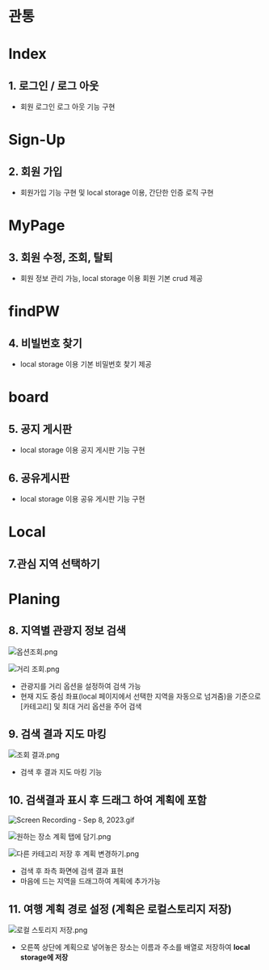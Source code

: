 # 관통

# Index

## 1. 로그인 / 로그 아웃

- 회원 로그인 로그 아웃 기능 구현

  

# Sign-Up

## 2. 회원 가입

- 회원가입 기능 구현 및 local storage 이용, 간단한 인증 로직 구현

# MyPage

## 3. 회원 수정, 조회, 탈퇴

- 회원 정보 관리 가능, local storage 이용 회원 기본 crud 제공

# findPW

## 4. 비빌번호 찾기

- local storage 이용 기본 비밀번호 찾기 제공

# board

## 5. 공지 게시판

- local storage 이용 공지 게시판 기능 구현

## 6. 공유게시판

- local storage 이용 공유 게시판 기능 구현

# Local

## 7.관심 지역 선택하기

# Planing

## 8. 지역별 관광지 정보 검색

![옵션조회.png](./readmeimg/%E1%84%80%E1%85%AA%E1%86%AB%E1%84%90%E1%85%A9%E1%86%BC%2025b9ba2b314b4fafa42f9b6045660497/%25EC%2598%25B5%25EC%2585%2598%25EC%25A1%25B0%25ED%259A%258C.png)

![거리 조회.png](./readmeimg/%E1%84%80%E1%85%AA%E1%86%AB%E1%84%90%E1%85%A9%E1%86%BC%2025b9ba2b314b4fafa42f9b6045660497/%25EA%25B1%25B0%25EB%25A6%25AC_%25EC%25A1%25B0%25ED%259A%258C.png)

- 관광지를 거리 옵션을 설정하여 검색 가능
- 현재 지도 중심 좌표(local 페이지에서 선택한 지역을 자동으로 넘겨줌)을 기준으로 [카테고리] 및 최대 거리 옵션을 주어 검색

## 9. 검색 결과 지도 마킹

![조회 결과.png](./readmeimg/%E1%84%80%E1%85%AA%E1%86%AB%E1%84%90%E1%85%A9%E1%86%BC%2025b9ba2b314b4fafa42f9b6045660497/%25EC%25A1%25B0%25ED%259A%258C_%25EA%25B2%25B0%25EA%25B3%25BC.png)

- 검색 후 결과 지도 마킹 기능

## 10. 검색결과 표시 후 드래그 하여 계획에 포함

![Screen Recording - Sep 8, 2023.gif](./readmeimg/%E1%84%80%E1%85%AA%E1%86%AB%E1%84%90%E1%85%A9%E1%86%BC%2025b9ba2b314b4fafa42f9b6045660497/Screen_Recording_-_Sep_8_2023.gif)

![원하는 장소 계획 탭에 담기.png](./readmeimg/%E1%84%80%E1%85%AA%E1%86%AB%E1%84%90%E1%85%A9%E1%86%BC%2025b9ba2b314b4fafa42f9b6045660497/%25EC%259B%2590%25ED%2595%2598%25EB%258A%2594_%25EC%259E%25A5%25EC%2586%258C_%25EA%25B3%2584%25ED%259A%258D_%25ED%2583%25AD%25EC%2597%2590_%25EB%258B%25B4%25EA%25B8%25B0.png)

![다른 카테고리 저장 후 계획 변경하기.png](./readmeimg/%E1%84%80%E1%85%AA%E1%86%AB%E1%84%90%E1%85%A9%E1%86%BC%2025b9ba2b314b4fafa42f9b6045660497/%25EB%258B%25A4%25EB%25A5%25B8_%25EC%25B9%25B4%25ED%2585%258C%25EA%25B3%25A0%25EB%25A6%25AC_%25EC%25A0%2580%25EC%259E%25A5_%25ED%259B%2584_%25EA%25B3%2584%25ED%259A%258D_%25EB%25B3%2580%25EA%25B2%25BD%25ED%2595%2598%25EA%25B8%25B0.png)

- 검색 후 좌측 화면에 검색 결과 표현
- 마음에 드는 지역을 드래그하여 계획에 추가가능

## 11. 여행 계획 경로 설정 (계획은 로컬스토리지 저장)

![로컬 스토리지 저장.png](./readmeimg/%E1%84%80%E1%85%AA%E1%86%AB%E1%84%90%E1%85%A9%E1%86%BC%2025b9ba2b314b4fafa42f9b6045660497/%25EB%25A1%259C%25EC%25BB%25AC_%25EC%258A%25A4%25ED%2586%25A0%25EB%25A6%25AC%25EC%25A7%2580_%25EC%25A0%2580%25EC%259E%25A5.png)

- 오른쪽 상단에 계획으로 넣어놓은 장소는 이름과 주소를 배열로 저장하여 **local storage에 저장**